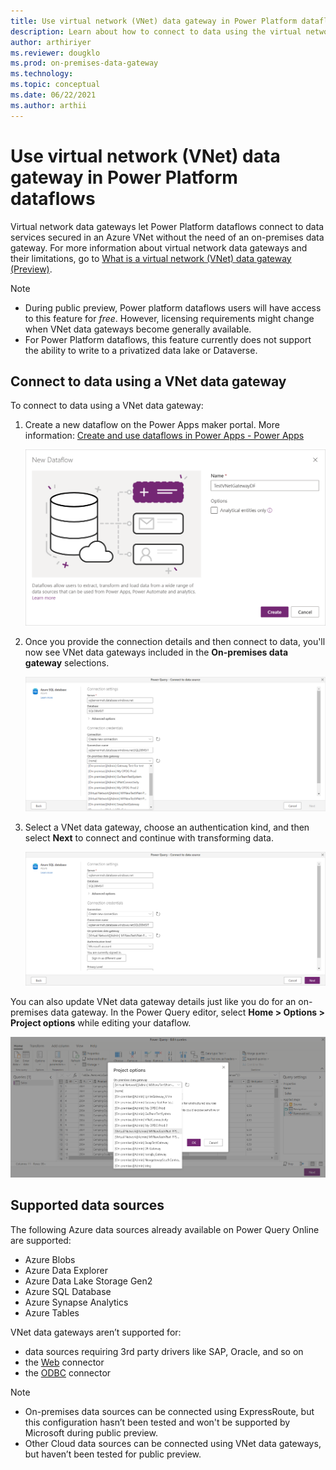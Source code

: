 ```yaml
---
title: Use virtual network (VNet) data gateway in Power Platform dataflows
description: Learn about how to connect to data using the virtual network (VNet) data gateway, along with details of supported data sources.
author: arthiriyer
ms.reviewer: dougklo
ms.prod: on-premises-data-gateway
ms.technology:
ms.topic: conceptual
ms.date: 06/22/2021
ms.author: arthii
---
```


# Use virtual network (VNet) data gateway in Power Platform dataflows

Virtual network data gateways let Power Platform dataflows connect to data services secured in an Azure VNet without the need of an on-premises data gateway. For more information about virtual network data gateways and their limitations, go to [What is a virtual network (VNet) data gateway (Preview)](what-is.md).

>[!Note]
>
>* During public preview, Power platform dataflows users will have access to this feature for *free*. However, licensing requirements might change when VNet data gateways become generally available.
>* For Power Platform dataflows, this feature currently does not support the ability to write to a privatized data lake or Dataverse.

## Connect to data using a VNet data gateway

To connect to data using a VNet data gateway:

1. Create a new dataflow on the Power Apps maker portal. More information: [Create and use dataflows in Power Apps - Power Apps](/powerapps/maker/data-platform/create-and-use-dataflows)

   ![Screenshot showing the New Dataflow dialog box in Power Apps, with the name of the new dataflow entered in the Name text box](media/create-a-new-dataflow.png)

2. Once you provide the connection details and then connect to data, you'll now see VNet data gateways included in the **On-premises data gateway** selections.

   ![Screenshot showing the Power Query connect to data source dialog box with VNet data gateway names included in the on-premises data gateway selection box](media/vnet-gateway-selections.png)

3. Select a VNet data gateway, choose an authentication kind, and then select **Next** to connect and continue with transforming data.

   ![Screenshot showing the Power Query connect to data source dialog box with the VNet data gateway name selected, the user signed in, and ready to select the Next button](media/finishing-vnet-connection.png)

You can also update VNet data gateway details just like you do for an on-premises data gateway. In the Power Query editor, select **Home > Options > Project options** while editing your dataflow.

   ![Screenshot showing the Power Query Project options dialog box that contains the VNet data gateway options you can change while editing your dataflow](media/project-options-gateway.png)

## Supported data sources

The following Azure data sources already available on Power Query Online are supported:

* Azure Blobs
* Azure Data Explorer
* Azure Data Lake Storage Gen2
* Azure SQL Database
* Azure Synapse Analytics
* Azure Tables

VNet data gateways aren’t supported for:

* data sources requiring 3rd party drivers like SAP, Oracle, and so on
* the [Web](/power-query/connectors/web/web) connector
* the [ODBC](/power-query/connectors/odbc) connector

>[!Note]  
>
>* On-premises data sources can be connected using ExpressRoute, but this configuration hasn’t been tested and won't be supported by Microsoft during public preview.
>* Other Cloud data sources can be connected using VNet data gateways, but haven’t been tested for public preview.
